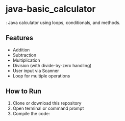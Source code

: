 # java-basic_calculator
 : Java calculator using loops, conditionals, and methods.
 

## Features
- Addition
- Subtraction
- Multiplication
- Division (with divide-by-zero handling)
- User input via Scanner
- Loop for multiple operations

## How to Run

1. Clone or download this repository
2. Open terminal or command prompt
3. Compile the code:

